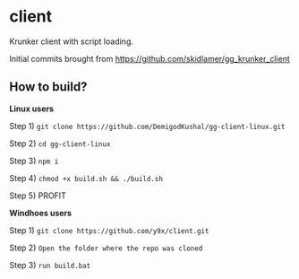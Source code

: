 # client
Krunker client with script loading.

Initial commits brought from https://github.com/skidlamer/gg_krunker_client


## How to build?
**Linux users**

Step 1)
`git clone https://github.com/DemigodKushal/gg-client-linux.git`

Step 2)
`cd gg-client-linux`

Step 3)
`npm i`

Step 4)
`chmod +x build.sh && ./build.sh`

Step 5)
PROFIT

**Windhoes users**

Step 1) 
`git clone https://github.com/y9x/client.git`

Step 2) 
`Open the folder where the repo was cloned`

Step 3)
`run build.bat`


